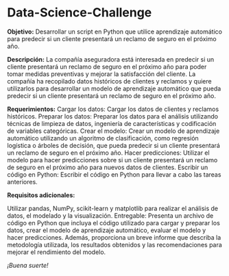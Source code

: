 # Data-Science-Challenge

**Objetivo:**
Desarrollar un script en Python que utilice aprendizaje automático para predecir si un cliente presentará un reclamo de seguro en el próximo año.

**Descripción:**
La compañía aseguradora está interesada en predecir si un cliente presentará un reclamo de seguro en el próximo año para poder tomar medidas preventivas y mejorar la satisfacción del cliente. La compañía ha recopilado datos históricos de clientes y reclamos y quiere utilizarlos para desarrollar un modelo de aprendizaje automático que pueda predecir si un cliente presentará un reclamo de seguro en el próximo año.

**Requerimientos:**
Cargar los datos: Cargar los datos de clientes y reclamos históricos.
Preparar los datos: Preparar los datos para el análisis utilizando técnicas de limpieza de datos, ingeniería de características y codificación de variables categóricas.
Crear el modelo: Crear un modelo de aprendizaje automático utilizando un algoritmo de clasificación, como regresión logística o árboles de decisión, que pueda predecir si un cliente presentará un reclamo de seguro en el próximo año.
Hacer predicciones: Utilizar el modelo para hacer predicciones sobre si un cliente presentará un reclamo de seguro en el próximo año para nuevos datos de clientes.
Escribir un código en Python: Escribir el código en Python para llevar a cabo las tareas anteriores.

**Requisitos adicionales:**

Utilizar pandas, NumPy, scikit-learn y matplotlib para realizar el análisis de datos, el modelado y la visualización.
Entregable:
Presenta un archivo de código en Python que incluya el código utilizado para cargar y preparar los datos, crear el modelo de aprendizaje automático, evaluar el modelo y hacer predicciones. Además, proporciona un breve informe que describa la metodología utilizada, los resultados obtenidos y las recomendaciones para mejorar el rendimiento del modelo.

*¡Buena suerte!*
